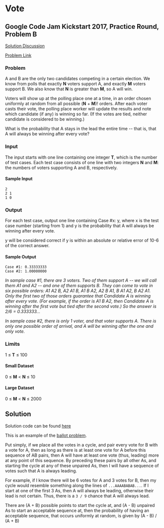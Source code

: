 # Vote

## Google Code Jam Kickstart 2017, Practice Round, Problem B

[Solution Discussion](#Solution)

[Problem Link](https://code.google.com/codejam/contest/6304486/dashboard#s=p1)

### Problem
A and B are the only two candidates competing in a certain election. We know from polls that exactly **N** voters support A, and exactly **M** voters support B. We also know that **N** is greater than **M**, so A will win.

Voters will show up at the polling place one at a time, in an order chosen uniformly at random from all possible (**N** + **M**)! orders. After each voter casts their vote, the polling place worker will update the results and note which candidate (if any) is winning so far. (If the votes are tied, neither candidate is considered to be winning.)

What is the probability that A stays in the lead the entire time -- that is, that A will always be winning after every vote?

### Input
The input starts with one line containing one integer **T**, which is the number of test cases. Each test case consists of one line with two integers **N** and **M**: the numbers of voters supporting A and B, respectively.

#### Sample Input
```
2
2 1
1 0
```

### Output
For each test case, output one line containing Case #x: y, where x is the test case number (starting from 1) and y is the probability that A will always be winning after every vote.

y will be considered correct if y is within an absolute or relative error of 10-6 of the correct answer.

#### Sample Output
```
Case #1: 0.33333333
Case #2: 1.00000000
```

*In sample case #1, there are 3 voters. Two of them support A -- we will call them A1 and A2 -- and one of them supports B. They can come to vote in six possible orders: A1 A2 B, A2 A1 B, A1 B A2, A2 B A1, B A1 A2, B A2 A1. Only the first two of those orders guarantee that Candidate A is winning after every vote. (For example, if the order is A1 B A2, then Candidate A is winning after the first vote but tied after the second vote.) So the answer is 2/6 = 0.333333...*

*In sample case #2, there is only 1 voter, and that voter supports A. There is only one possible order of arrival, and A will be winning after the one and only vote.*

### Limits
1 ≤ **T** ≤ 100

#### Small Dataset
0 ≤ **M** < **N** ≤ 10

#### Large Dataset
0 ≤ **M** < **N** ≤ 2000

## Solution

Solution code can be found [here](./vote.py)

This is an example of the [ballot problem](https://en.wikipedia.org/wiki/Bertrand%27s_ballot_theorem).

Put simply, if we place all the votes in a cycle, and pair every vote for B with a vote for A, then as long as there is at least one vote for A before this sequence of AB pairs, then A will have at least one vote (thus, leading) more at any point of this sequence. By preceding these pairs by all other As, and starting the cycle at any of these unpaired As, then I will have a sequence of votes such that A is always leading.

For example, if I know there will be 6 votes for A and 3 votes for B, then my cycle would resemble something along the lines of ```...AAAABABAB...```. If I start at one of the first 3 As, then A will always be leading, otherwise their lead is not certain. Thus, there is a ```3 / 9``` chance that A will always lead.

There are (A + B) possible points to start the cycle at, and (A - B) unpaired As to start an acceptable sequence at, then the probability of having an acceptable sequence, that occurs uniformly at random, is given by (A - B) / (A + B) 
